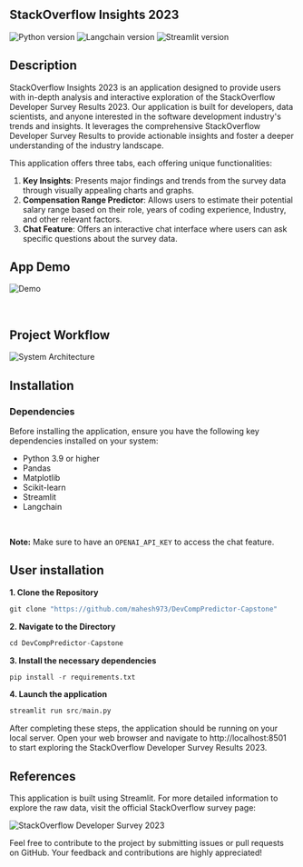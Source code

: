 ## StackOverflow Insights 2023

![Python version](https://img.shields.io/badge/python-3.9+-blue.svg) ![Langchain version](https://img.shields.io/badge/langchain-0.1.4-lightgreen.svg) ![Streamlit version](https://img.shields.io/badge/streamlit-1.31.1-red.svg)

## Description

StackOverflow Insights 2023 is an application designed to provide users with in-depth analysis and interactive exploration of the StackOverflow Developer Survey Results 2023. Our application is built for developers, data scientists, and anyone interested in the software development industry's trends and insights. It leverages the comprehensive StackOverflow Developer Survey Results to provide actionable insights and foster a deeper understanding of the industry landscape.

 This application offers three tabs, each offering unique functionalities:

1. **Key Insights**: Presents major findings and trends from the survey data through visually appealing charts and graphs.
2. **Compensation Range Predictor**: Allows users to estimate their potential salary range based on their role, years of coding experience, Industry, and other relevant factors.
3. **Chat Feature**: Offers an interactive chat interface where users can ask specific questions about the survey data.

## App Demo

![Demo](https://github.com/mahesh973/DevCompPredictor-Capstone/assets/59694546/35a69e20-ece6-47c9-b755-4d49c15f4970)

&nbsp;

## Project Workflow

![System Architecture](https://github.com/mahesh973/DevCompPredictor-Capstone/assets/59694546/0bee2a83-3db3-4400-b5f6-6c10bcea9274)

## Installation

### Dependencies

Before installing the application, ensure you have the following key dependencies installed on your system:

- Python 3.9 or higher
- Pandas
- Matplotlib
- Scikit-learn
- Streamlit
- Langchain
  
&nbsp;

**Note:** Make sure to have an `OPENAI_API_KEY` to access the chat feature. 

## User installation

**1. Clone the Repository**
```python
git clone "https://github.com/mahesh973/DevCompPredictor-Capstone"
```
**2. Navigate to the Directory**
```python
cd DevCompPredictor-Capstone
```
**3. Install the necessary dependencies**
```python
pip install -r requirements.txt
```
**4. Launch the application**
```python
streamlit run src/main.py
```

After completing these steps, the application should be running on your local server. Open your web browser and navigate to http://localhost:8501 to start exploring the StackOverflow Developer Survey Results 2023.


## References

This application is built using Streamlit. For more detailed information to explore the raw data, visit the official StackOverflow survey page:

![StackOverflow Developer Survey 2023](https://insights.stackoverflow.com/survey)

Feel free to contribute to the project by submitting issues or pull requests on GitHub. Your feedback and contributions are highly appreciated!

